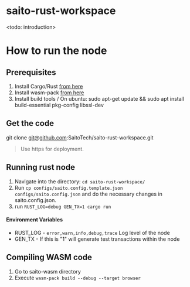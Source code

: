 # saito-rust-workspace
<todo: introduction>

# How to run the node

## Prerequisites

1. Install Cargo/Rust [from here](https://www.rust-lang.org/tools/install)
1. Install wasm-pack [from here](https://rustwasm.github.io/wasm-pack/installer/)
1. Install build tools /
   On ubuntu: sudo apt-get update && sudo apt install build-essential pkg-config libssl-dev
   
## Get the code

git clone git@github.com:SaitoTech/saito-rust-workspace.git

> Use https for deployment.

## Running rust node

1. Navigate into the directory: `cd saito-rust-workspace/`
1. Run `cp configs/saito.config.template.json configs/saito.config.json` and do the necessary changes in saito.config.json.
1. run `RUST_LOG=debug GEN_TX=1 cargo run`

#### Environment Variables

- RUST_LOG - `error,warn,info,debug,trace` Log level of the node
- GEN_TX - If this is "1" will generate test transactions within the node

## Compiling WASM code

1. Go to saito-wasm directory
2. Execute `wasm-pack build --debug --target browser`


